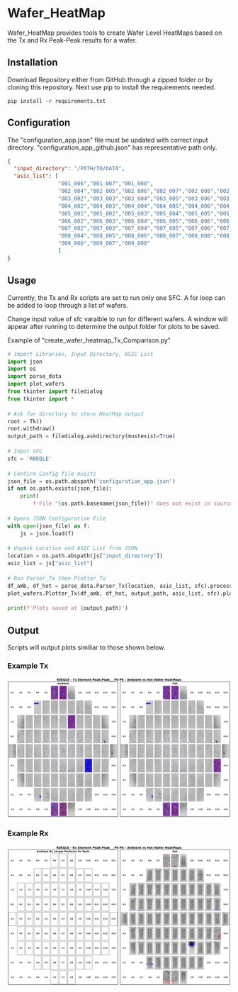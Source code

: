 # Wafer_HeatMap

Wafer_HeatMap provides tools to create Wafer Level HeatMaps based on the Tx and Rx Peak-Peak results for a wafer.

## Installation
Download Repository either from GitHub through a zipped folder or by cloning this repository.
Next use pip to install the requirements needed.

```
pip install -r requirements.txt
```

## Configuration
The "configuration_app.json" file must be updated with correct input directory. "configuration_app_github.json" has representative path only.

``` json
{
  "input_directory": "/PATH/TO/DATA",
  "asic_list": [
                "001_006","001_007","001_008",
                "002_004","002_005","002_006","002_007","002_008","002_009","002_010",
                "003_002","003_003","003_004","003_005","003_006","003_007","003_008","003_009","003_010","003_011","003_012",
                "004_002","004_003","004_004","004_005","004_006","004_007","004_008","004_009","004_010","004_011","004_012",
                "005_001","005_002","005_003","005_004","005_005","005_006","005_007","005_008","005_009","005_010","005_011","005_012","005_013",
                "006_002","006_003","006_004","006_005","006_006","006_007","006_008","006_009","006_010","006_011","006_012",
                "007_002","007_003","007_004","007_005","007_006","007_007","007_008","007_009","007_010","007_011","007_012",
                "008_004","008_005","008_006","008_007","008_008","008_009","008_010",
                "009_006","009_007","009_008"
                ]
}
```

## Usage
Currently, the Tx and Rx scripts are set to run only one SFC. A for loop can be added to loop through a list of wafers.

Change input value of sfc varaible to run for different wafers. A window will appear after running to determine the output folder for plots to be saved.

Example of "create_wafer_heatmap_Tx_Comparison.py"
``` python
# Import Libraries, Input Directory, ASIC List
import json
import os
import parse_data
import plot_wafers
from tkinter import filedialog
from tkinter import *

# Ask for directory to store HeatMap output
root = Tk()
root.withdraw()
output_path = filedialog.askdirectory(mustexist=True)

# Input SFC
sfc = 'R0EQLE'

# Confirm Config file exists
json_file = os.path.abspath('configuration_app.json')
if not os.path.exists(json_file):
    print(
        f'File "{os.path.basename(json_file)}" does not exist in source directory.')

# Opens JSON Configuration File
with open(json_file) as f:
    js = json.load(f)

# Unpack Location and ASIC List from JSON
location = os.path.abspath(js["input_directory"])
asic_list = js["asic_list"]

# Run Parser_Tx then Plotter_Tx
df_amb, df_hot = parse_data.Parser_Tx(location, asic_list, sfc).process_data()
plot_wafers.Plotter_Tx(df_amb, df_hot, output_path, asic_list, sfc).plot_wafers()

print(f'Plots saved at {output_path}')
```

## Output
Scripts will output plots similiar to those shown below.

### Example Tx
![Example Tx](https://github.com/monti2-philips/Wafer_HeatMap/blob/main/output_examples/R0EQLE%20-%20Tx%20Element%20Peak-Peak___Pk-Pk.png)

### Example Rx
![Example Rx](https://github.com/monti2-philips/Wafer_HeatMap/blob/main/output_examples/R0EQLE%20-%20Rx%20Element%20Peak-Peak___Pk-Pk.png)
